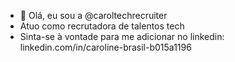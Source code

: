 - 👋 Olá, eu sou a @caroltechrecruiter
- Atuo como recrutadora de talentos tech
- Sinta-se à vontade para me adicionar no linkedin: linkedin.com/in/caroline-brasil-b015a1196

